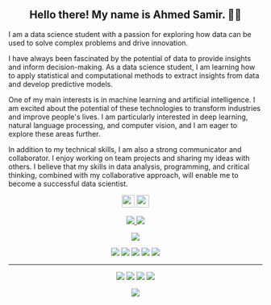 <h2 align="center">Hello there! My name is Ahmed Samir. 👋🤓</h2>
<p> 
I am a data science student with a passion for exploring how data can be used to solve complex problems and drive innovation.

I have always been fascinated by the potential of data to provide insights and inform decision-making. As a data science student, I am learning how to apply statistical and computational methods to extract insights from data and develop predictive models.

One of my main interests is in machine learning and artificial intelligence. I am excited about the potential of these technologies to transform industries and improve people's lives. I am particularly interested in deep learning, natural language processing, and computer vision, and I am eager to explore these areas further.

In addition to my technical skills, I am also a strong communicator and collaborator. I enjoy working on team projects and sharing my ideas with others. I believe that my skills in data analysis, programming, and critical thinking, combined with my collaborative approach, will enable me to become a successful data scientist.


</p>


<p align="center"><a href="https://www.kaggle.com/ahmedsamirafattah"><img src="https://img.shields.io/badge/Kaggle-%230077B5.svg?&style=for-the-badge&logo=kaggle&logoColor=white" height=25></a> <a href="https://www.linkedin.com/in/ahmed-samir-9a5769233/"><img src="https://img.shields.io/badge/linkedin-%230077B5.svg?&style=for-the-badge&logo=linkedin&logoColor=white" height=25></a> <a href="https://t.me/DataBlog2023"></a> 
</p>

<p align=center>
  <a href="https://github.com/ahmedsamir42003">
    <img src="https://badges.pufler.dev/visits/ahmedsamir42003/ahmedsamir42003?style=flat-square&color=black&logo=github">
  </a>
  <a href="https://github.com/ahmedsamir42003?tab=repositories">
    <img src="https://badges.pufler.dev/repos/ahmedsamir42003?style=flat-square&color=black&logo=github">
  </a>
</p>
<p align="center">
<a href="https://github.com/ahmedsamir42003"><img src="https://img.shields.io/github/followers/ahmedsamir42003?style=social"></a>
</p>
<p align="center">
 <img src="https://img.shields.io/badge/Machine Learning-green"> <img src="https://img.shields.io/badge/Deep Learning-red"> <img src="https://img.shields.io/badge/Computer Vision-magenta"> <img src="https://img.shields.io/badge/Natural Language Processing-yellow"> <img src="https://img.shields.io/badge/statistics-gray">
</p>
<hr>
<p align="center">
<img src="https://img.shields.io/badge/TensorFlow%20-%23FF6F00.svg?&style=for-the-badge&logo=TensorFlow&logoColor=white" /> <img src="https://img.shields.io/badge/python%20-%2314354C.svg?&style=for-the-badge&logo=python&logoColor=white"/>  <img src="https://img.shields.io/badge/git%20-%23F05033.svg?&style=for-the-badge&logo=git&logoColor=white"/> <img src="https://img.shields.io/badge/github%20-%23121011.svg?&style=for-the-badge&logo=github&logoColor=white"/>
</p>

<p align=center>  
  <img align=center src="https://github-readme-stats.vercel.app/api?username=ahmedsamir42003&show_icons=true&theme=radical">
</p>






